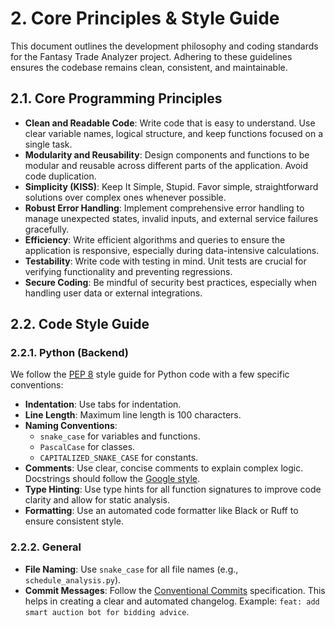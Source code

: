 # 2. Core Principles & Style Guide

This document outlines the development philosophy and coding standards for the Fantasy Trade Analyzer project. Adhering to these guidelines ensures the codebase remains clean, consistent, and maintainable.

## 2.1. Core Programming Principles

-   **Clean and Readable Code**: Write code that is easy to understand. Use clear variable names, logical structure, and keep functions focused on a single task.
-   **Modularity and Reusability**: Design components and functions to be modular and reusable across different parts of the application. Avoid code duplication.
-   **Simplicity (KISS)**: Keep It Simple, Stupid. Favor simple, straightforward solutions over complex ones whenever possible.
-   **Robust Error Handling**: Implement comprehensive error handling to manage unexpected states, invalid inputs, and external service failures gracefully.
-   **Efficiency**: Write efficient algorithms and queries to ensure the application is responsive, especially during data-intensive calculations.
-   **Testability**: Write code with testing in mind. Unit tests are crucial for verifying functionality and preventing regressions.
-   **Secure Coding**: Be mindful of security best practices, especially when handling user data or external integrations.

## 2.2. Code Style Guide

### 2.2.1. Python (Backend)

We follow the [PEP 8](https://www.python.org/dev/peps/pep-0008/) style guide for Python code with a few specific conventions:

-   **Indentation**: Use tabs for indentation.
-   **Line Length**: Maximum line length is 100 characters.
-   **Naming Conventions**:
    -   `snake_case` for variables and functions.
    -   `PascalCase` for classes.
    -   `CAPITALIZED_SNAKE_CASE` for constants.
-   **Comments**: Use clear, concise comments to explain complex logic. Docstrings should follow the [Google style](https://sphinxcontrib-napoleon.readthedocs.io/en/latest/example_google.html).
-   **Type Hinting**: Use type hints for all function signatures to improve code clarity and allow for static analysis.
-   **Formatting**: Use an automated code formatter like Black or Ruff to ensure consistent style.

### 2.2.2. General

-   **File Naming**: Use `snake_case` for all file names (e.g., `schedule_analysis.py`).
-   **Commit Messages**: Follow the [Conventional Commits](https://www.conventionalcommits.org/en/v1.0.0/) specification. This helps in creating a clear and automated changelog. Example: `feat: add smart auction bot for bidding advice`.
